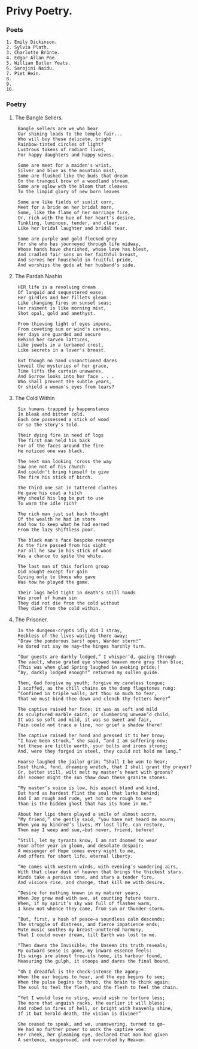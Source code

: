 # Privy Poetry. #
### Poets ###
    1. Emily Dickinson.
    2. Sylvia Plath.
    3. Charlotte Brönte.
    4. Edgar Allan Poe.
    5. William Butler Yeats. 
    6. Sarojini Naidu.
    7. Piet Hein.
    8.
    9.
    10.
### Poetry ###

1. The Bangle Sellers.

        Bangle sellers are we who bear
        Our shining loads to the temple fair...
        Who will buy these delicate, bright
        Rainbow-tinted circles of light?
        Lustrous tokens of radiant lives,
        For happy daughters and happy wives.

        Some are meet for a maiden's wrist,
        Silver and blue as the mountain mist,
        Some are flushed like the buds that dream
        On the tranquil brow of a woodland stream,
        Some are aglow wth the bloom that cleaves
        To the limpid glory of new born leaves

        Some are like fields of sunlit corn,
        Meet for a bride on her bridal morn,
        Some, like the flame of her marriage fire,
        Or, rich with the hue of her heart's desire,
        Tinkling, luminous, tender, and clear,
        Like her bridal laughter and bridal tear.

        Some are purple and gold flecked grey
        For she who has journeyed through life midway,
        Whose hands have cherished, whose love has blest,
        And cradled fair sons on her faithful breast,
        And serves her household in fruitful pride,
        And worships the gods at her husband's side.

2. The Pardah Nashin

        HER life is a revolving dream
        Of languid and sequestered ease;
        Her girdles and her fillets gleam
        Like changing fires on sunset seas;
        Her raiment is like morning mist,
        Shot opal, gold and amethyst.

        From thieving light of eyes impure,
        From coveting sun or wind's caress,
        Her days are guarded and secure
        Behind her carven lattices,
        Like jewels in a turbaned crest,
        Like secrets in a lover's breast.

        But though no hand unsanctioned dares
        Unveil the mysteries of her grace,
        Time lifts the curtain unawares,
        And Sorrow looks into her face . . .
        Who shall prevent the subtle years,
        Or shield a woman's eyes from tears? 

3. The Cold Within

        Six humans trapped by happenstance
        In bleak and bitter cold.
        Each one possessed a stick of wood
        Or so the story's told.

        Their dying fire in need of logs
        The first man held his back
        For of the faces around the fire
        He noticed one was black.

        The next man looking 'cross the way
        Saw one not of his church
        And couldn't bring himself to give
        The fire his stick of birch.

        The third one sat in tattered clothes
        He gave his coat a hitch
        Why should his log be put to use
        To warm the idle rich?

        The rich man just sat back thought
        Of the wealth he had in store
        And how to keep what he had earned
        From the lazy shiftless poor.

        The black man's face bespoke revenge
        As the fire passed from his sight
        For all he saw in his stick of wood
        Was a chance to spite the white.

        The last man of this forlorn group
        Did nought except for gain
        Giving only to those who gave
        Was how he played the game.

        Their logs held tight in death's still hands
        Was proof of human sin
        They did not die from the cold without
        They died from the cold within.

4. The Prisoner.

        In the dungeon-crypts idly did I stray,
        Reckless of the lives wasting there away;
        “Draw the ponderous bars! open, Warder stern!”
        He dared not say me nay—the hinges harshly turn.

        “Our guests are darkly lodged,” I whisper’d, gazing through
        The vault, whose grated eye showed heaven more gray than blue;
        (This was when glad Spring laughed in awaking pride;)
        “Ay, darkly lodged enough!” returned my sullen guide.

        Then, God forgive my youth; forgive my careless tongue;
        I scoffed, as the chill chains on the damp flagstones rung:
        “Confined in triple walls, art thou so much to fear,
        That we must bind thee down and clench thy fetters here?”

        The captive raised her face; it was as soft and mild
        As sculptured marble saint, or slumbering unwean’d child;
        It was so soft and mild, it was so sweet and fair,
        Pain could not trace a line, nor grief a shadow there!

        The captive raised her hand and pressed it to her brow;
        “I have been struck,” she said, “and I am suffering now;
        Yet these are little worth, your bolts and irons strong;
        And, were they forged in steel, they could not hold me long.”

        Hoarse laughed the jailor grim: “Shall I be won to hear;
        Dost think, fond, dreaming wretch, that I shall grant thy prayer?
        Or, better still, wilt melt my master’s heart with groans?
        Ah! sooner might the sun thaw down these granite stones.

        “My master’s voice is low, his aspect bland and kind,
        But hard as hardest flint the soul that lurks behind;
        And I am rough and rude, yet not more rough to see
        Than is the hidden ghost that has its home in me.”

        About her lips there played a smile of almost scorn,
        “My friend,” she gently said, “you have not heard me mourn;
        When you my kindred’s lives, MY lost life, can restore,
        Then may I weep and sue,—but never, friend, before!

        “Still, let my tyrants know, I am not doomed to wear
        Year after year in gloom, and desolate despair;
        A messenger of Hope comes every night to me,
        And offers for short life, eternal liberty.

        “He comes with western winds, with evening’s wandering airs,
        With that clear dusk of heaven that brings the thickest stars.
        Winds take a pensive tone, and stars a tender fire,
        And visions rise, and change, that kill me with desire.

        “Desire for nothing known in my maturer years,
        When Joy grew mad with awe, at counting future tears.
        When, if my spirit’s sky was full of flashes warm,
        I knew not whence they came, from sun or thunder-storm.

        “But, first, a hush of peace—a soundless calm descends;
        The struggle of distress, and fierce impatience ends;
        Mute music soothes my breast—unuttered harmony,
        That I could never dream, till Earth was lost to me.

        “Then dawns the Invisible; the Unseen its truth reveals;
        My outward sense is gone, my inward essence feels:
        Its wings are almost free—its home, its harbour found,
        Measuring the gulph, it stoops and dares the final bound,

        “Oh I dreadful is the check—intense the agony—
        When the ear begins to hear, and the eye begins to see;
        When the pulse begins to throb, the brain to think again;
        The soul to feel the flesh, and the flesh to feel the chain.

        “Yet I would lose no sting, would wish no torture less;
        The more that anguish racks, the earlier it will bless;
        And robed in fires of hell, or bright with heavenly shine,
        If it but herald death, the vision is divine!”

        She ceased to speak, and we, unanswering, turned to go—
        We had no further power to work the captive woe:
        Her cheek, her gleaming eye, declared that man had given
        A sentence, unapproved, and overruled by Heaven.
